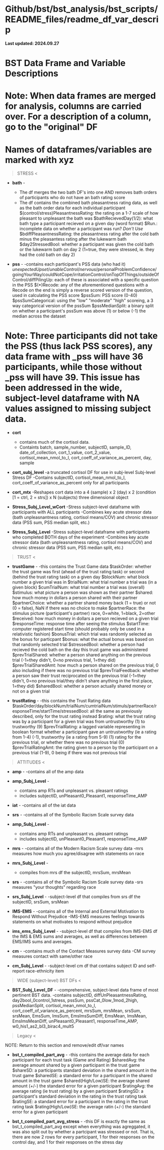 #  Github/bst/bst_analysis/bst_scripts/README_files/readme_df_var_descrip

**Last updated: 2024.09.27**

# BST Data Frame and Variable Descriptions

# Note: When data frames are merged for analysis, columns are carried over. For a description of a column, go to the "original" DF

# Names of dataframes/variables are marked with **xyz**



> STRESS <

- **bath** -
  - The df merges the two bath DF's into one AND removes bath orders of participants who do not have an bath rating score
  - The df contains the combined bath pleasantness rating data, as well as the bath order data for each individual participant
    $(control/stress)PleasantnessRating: the rating on a 1-7 scale of how pleasant to unpleasant the bath was
    $bathRecievedDay(1/2): what bath type a participant recieved on a given day (word format)
    $Run.: incomplete data on whether a participant was run? *Don't Use*
    $bdiffPleasantnessRating: the pleasantness rating after the cold bath minus the pleasantess rating after the lukewarm bath
    $day2StressedBool: whether a participant was given the cold bath or the lukewarm bath on day 2 (1=true, they were stressed, 
        ie. they had the cold bath on day 2)

- **pss** -
  -contains each participant's PSS data (who had it)
  $unexpectedUpset/unableControl/nervous/$personalProblemConfidence/goingYourWay/couldNotCope/irritationControl/onTopOfThings/outsideOfControl/diffPilingUp: each of these is associated with a specific question in the PSS
    $(*)Recode: any of the aforementioned questions with a Recode on the end is simply a reverse scored version of the question, used in calculating the PSS score
    $pssSum: PSS score (0-40)
    $pssSumCategorical: using the "low" "moderate" "high" scoreing, a 3 way categorical version of the pssSum
    $pssMedianSplit: a binary split on whether a participant's pssSum was above (1) or below (-1) the median across the dataset

# Note: Three participants did not take the PSS (thus lack PSS scores), any data frame with _pss will have 36 participants, while those without _pss will have 39. This issue has been addressed in the wide, subject-level dataframe with NA values assigned to missing subject data. 

- **cort**
  - contains much of the cortisol data. 
  - Containts batch, sample_number, subjectID, sample_ID, date_of_collection, cort_1_value, cort_2_value, cortisol_mean_nmol_to_l, cort_coeff_of_variance_as_percent, day, sample

- **cort_subj_level**
  -a truncated cortisol DF for use in subj-level Subj-level Stress DF
  -Contains subjectID, cortisol_mean_nmol_to_l, cort_coeff_of_variance_as_percent only for all participants

- **cort_mtx**
  -Reshapes cort data into a 4 (sample) x 2 (day) x 2 (condition [1 = ctrl, 2 = strs]) x N (subjects) three dimensional object
  
- **Stress_Subj_Level_wCort**
  -Stress subject-level dataframe with participants with ALL participants
  -Combines key acute stressor data (bath unpleasnantness rating, cortisol means/COV) and chronic stressor data (PSS sum, PSS median split, etc.)

- **Stress_Subj_Level**
  -Stress subject-level dataframe with participants who completed BOTH days of the experiment
  -Combines key acute stressor data (bath unpleasnantness rating, cortisol means/COV) and chronic stressor data (PSS sum, PSS median split, etc.)



> TRUST <

- **trustGame** -
  -this contains the Trust Game data
    $taskOrder: whether the trust game was first (ahead of the trust rating task) or second (behind the trust rating task) on a given day
    $blockNum: what block number a given trial was in
    $trialNum: what trial number a trial was (in a given block)
    $cumTrialNum: what trial number a trial was (overall)
    $stimulus: what picture a person was shown as their partner
    $shared: how much money in dollars a person shared with their partner
    $partnerChoice: whether a partner shared money back (1 = true) or not (0 = false), NaN if there was no choice to make
    $partnerRace: the stimulus picture (participant's partner) race, 0=white, 1=black, 2=other
    $received: how much money in dollars a person recieved on a given trial
    $responseTime: response time after seeing the stimulus
    $startTime: computer registered start time (should probably only be used in a relativistic fashion)
    $bonusTrial: which trial was randomly selected as the bonus for particpant
    $bonus: what the actual bonus was based on that randomly selected trial
    $stressedBool: whether a person had recieved the cold bath on the day this trust game was administered
    $prevTrialShared: whether a person shared anything on the previous trial (-1=they didn't, 0=no previous trial, 1=they did)
    $prevTrialSharedAmt: how much a person shared on the previous trial, 0 also including if there was no previous trial
    $prevTrialFeedback: whether a person saw their trust reciprocated on the previous trial (-1=they didn't, 0=no previous trial/they didn't share anything in the first place, 1=they did)
    $sharedBool: whether a person actually shared money or not on a given trial

- **trustRating** -
  -this contains the Trust Rating data
    $taskOrder/day/blockNum/trialNum/cumtrialNum/stimuls/partnerRace/responseTime/startTime/stressedBool: all the same as previously described, only for the trust rating instead
    $rating: what the trust rating was by a participant for a given trial was from untrustworthy (1) to trustworthy (9)
    $prevTrialRating: a lagged variable representing in boolean format whether a participant gave an untrustworthy (ie a rating from 1-4) (-1), trustworthy (ie a rating from 5-9) (1) rating for the previous trial, or whether there was no previous trial (0)
    $prevTrialRatingAmt: the rating given to a person by the participant on a previous trial (1-9), 0 being if there was not previous trial



> ATTITUDES <

- **amp** -
  -contains all of the amp data

- **amp_Subj_Level** -
  - contains amp RTs and unpleasant vs. pleasant ratings
  - includes subjectID, unPleasant0_Pleasant1, responseTime_AMP

- **iat** -
  -contains all of the iat data
  
- **srs** -
  -contains all of the Symbolic Racism Scale survey data

- **amp_Subj_Level** -
  - contains amp RTs and unpleasant vs. pleasant ratings
  - includes subjectID, unPleasant0_Pleasant1, responseTime_AMP
  
- **mrs** -
  -contains all of the Modern Racism Scale survey data
  -mrs measures how much you agree/disagree with statements on race

- **mrs_Subj_Level** -
  - compiles from mrs df the subjectID, mrsSum, mrsMean

- **srs** -
  -contains all of the Symbolic Racism Scale survey data
  -srs measures "your thoughts" regarding race

- **srs_Subj_Level** -
  -subject-level df that compiles from srs df the subjectID, srsSum, srsMean

- **IMS-EMS** -
  -contains all of the Internal and External Motivation to Respond Without Prejudice
  -IMS-EMS measures feelings towards statements on what motivates to respond without prejudice

- **ims_ems_Subj_Level** -
  -subject-level df that compiles from IMS-EMS df the IMS & EMS sums and averages, as well as differences between EMS/IMS sums and averages.

- **cm** -
  -contains much of the Contact Measures survey data
  -CM survey measures contact with same/other race

- **cm_Subj_Level** -
  -subject-level cm df that contains subject ID and self-report race-ethnicity item



> WIDE (subject-level) BST DFs <

- **BST_Subj_Level_DF** -
  -comprehensive, subject-level data frame of most pertinent BST data.
  -contains subjectID, diffUnPleasantnessRating, day2bool_0control_1stress, pssSum, pssCat_0low_1mod_2high, pssMedianSplit, cortisol_mean_nmol_to_l, cort_coeff_of_variance_as_percent, mrsSum, mrsMean, srsSum, srsMean, EmsSum, ImsSum, EmsImsSumDiff, EmsMean, ImsMean, EmsImsMeanDiff, unPleasant0_Pleasant1, responseTime_AMP, w0_his1_as2_bl3_birac4_mult5


  


> Legacy <

NOTE: Return to this section and remove/edit df/var names

- **bst_t_compiled_part_avg** -
  -this contains the average data for each participant for each trust task (Game and Rating)
    $sharedAvg: the average amount shared by a given participant in the trust game
    $shareSD: a participants standard deviation in the shared amount in the trust game
    $sharedSE: a standard error for a participant in the shared amount in the trust game
    $shared(High/Low)SE: the average shared amount (+/-) the standard error for a given participant
    $ratingAvg: the average rating (ie trust rating) by a given participant
    $ratingSD: a participant's standard deviation in the rating in the trust rating task
    $ratingSE: a standard error for a participant in the rating in the trust rating task
    $rating(High/Low)SE: the average ratin (+/-) the standard error for a given participant

- **bst_t_compiled_part_avg_stress** -
  -this DF is exactly the same as bst_t_compiled_part_avg except when everything was agreggated, it was also split out by whether a partcipant was stressed or not. That is, there are now 2 rows for every participant, 1 for their responses on the control day, and 1 for their responses on the stress day


